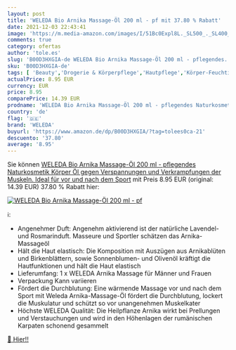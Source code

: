 ```yaml
---
layout: post
title: 'WELEDA Bio Arnika Massage-Öl 200 ml - pf mit 37.80 % Rabatt'
date: 2021-12-03 22:43:41
image: 'https://m.media-amazon.com/images/I/51Bc0Expl8L._SL500_._SL400_.jpg'
comments: true
category: ofertas
author: 'tole.es'
slug: 'B00D3HXGIA-de WELEDA Bio Arnika Massage-Öl 200 ml - pflegendes...'
sku: 'B00D3HXGIA-de'
tags: [ 'Beauty','Drogerie & Körperpflege','Hautpflege','Körper-Feuchtigkeitspflege','Körperpflege','Körperöle','Massagegeräte & -stühle','Massageöle & Cremes & Lotionen','Massageöle & Zubehör','Wellness','weleda', ]
actualPrice: 8.95 EUR
currency: EUR
price: 8.95
comparePrice: 14.39 EUR
prodname: 'WELEDA Bio Arnika Massage-Öl 200 ml - pflegendes Naturkosmetik Körper Öl gegen Verspannungen und Verkrampfungen der Muskeln. Ideal für vor und nach dem Sport'
country: 'de'
flag: '🇩🇪'
brand: 'WELEDA'
buyurl: 'https://www.amazon.de/dp/B00D3HXGIA/?tag=tolees0ca-21'
descuento: '37.80'
average: '8.95'
---
```


Sie können [WELEDA Bio Arnika Massage-Öl 200 ml - pflegendes Naturkosmetik Körper Öl gegen Verspannungen und Verkrampfungen der Muskeln. Ideal für vor und nach dem Sport](https://www.amazon.de/dp/B00D3HXGIA/?tag=tolees0ca-21) mit Preis 8.95 EUR (original: 14.39 EUR) 37.80 % Rabatt hier:

[![WELEDA Bio Arnika Massage-Öl 200 ml - pf](https://m.media-amazon.com/images/I/51Bc0Expl8L._SL500_._SL400_.jpg)](https://www.amazon.de/dp/B00D3HXGIA/?tag=tolees0ca-21)

ℹ️:

- Angenehmer Duft: Angenehm aktivierend ist der natürliche Lavendel- und Rosmarinduft. Masseure und Sportler schätzen das Arnika-Massageöl
- Hält die Haut elastisch: Die Komposition mit Auszügen aus Arnikablüten und Birkenblättern, sowie Sonnenblumen- und Olivenöl kräftigt die Hautfunktionen und hält die Haut elastisch
- Lieferumfang: 1 x WELEDA Arnika Massage für Männer und Frauen
- Verpackung Kann variieren
- Fördert die Durchblutung: Eine wärmende Massage vor und nach dem Sport mit Weleda Arnika-Massage-Öl fördert die Durchblutung, lockert die Muskulatur und schützt so vor unangenehmen Muskelkater
- Höchste WELEDA Qualität: Die Heilpflanze Arnika wirkt bei Prellungen und Verstauchungen und wird in den Höhenlagen der rumänischen Karpaten schonend gesammelt

[🛒 Hier!!](https://www.amazon.de/dp/B00D3HXGIA/?tag=tolees0ca-21)
